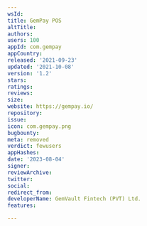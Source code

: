 ```yaml
---
wsId: 
title: GemPay POS
altTitle: 
authors: 
users: 100
appId: com.gempay
appCountry: 
released: '2021-09-23'
updated: '2021-10-08'
version: '1.2'
stars: 
ratings: 
reviews: 
size: 
website: https://gempay.io/
repository: 
issue: 
icon: com.gempay.png
bugbounty: 
meta: removed
verdict: fewusers
appHashes: 
date: '2023-08-04'
signer: 
reviewArchive: 
twitter: 
social: 
redirect_from: 
developerName: GemVault Fintech (PVT) Ltd.
features: 

---
```


